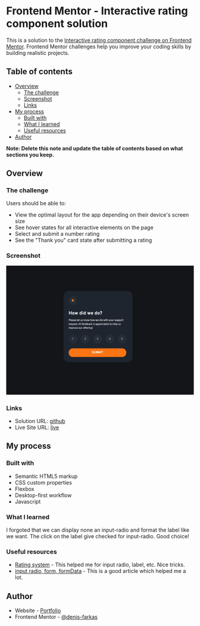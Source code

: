 # Frontend Mentor - Interactive rating component solution

This is a solution to the [Interactive rating component challenge on Frontend Mentor](https://www.frontendmentor.io/challenges/interactive-rating-component-koxpeBUmI). Frontend Mentor challenges help you improve your coding skills by building realistic projects.

## Table of contents

- [Overview](#overview)
  - [The challenge](#the-challenge)
  - [Screenshot](#screenshot)
  - [Links](#links)
- [My process](#my-process)
  - [Built with](#built-with)
  - [What I learned](#what-i-learned)
  - [Useful resources](#useful-resources)
- [Author](#author)

**Note: Delete this note and update the table of contents based on what sections you keep.**

## Overview

### The challenge

Users should be able to:

- View the optimal layout for the app depending on their device's screen size
- See hover states for all interactive elements on the page
- Select and submit a number rating
- See the "Thank you" card state after submitting a rating

### Screenshot

![](./screenshot.jpg)

### Links

- Solution URL: [github](https://github.com/denis-farkas/interactive-rating-component-main)
- Live Site URL: [live](https://cloudefar.fr/interactive-rating-component-main/)

## My process

### Built with

- Semantic HTML5 markup
- CSS custom properties
- Flexbox
- Desktop-first workflow
- Javascript

### What I learned

I forgoted that we can display none an input-radio and format the label like we want. The click on the label give checked for input-radio. Good choice!

### Useful resources

- [Rating system](https://codepen.io/lsirivong/pen/nRNLYL) - This helped me for input radio, label, etc. Nice tricks.
- [input radio, form, formData](https://developer.mozilla.org/fr/docs/Web/HTML/Element/Input/radio#mettre_en_forme_les_boutons_radio) - This is a good article which helped me a lot.

## Author

- Website - [Portfolio](https://denis-farkas.students-laplateforme.io/)
- Frontend Mentor - [@denis-farkas](https://www.frontendmentor.io/profile/denis-farkas)
